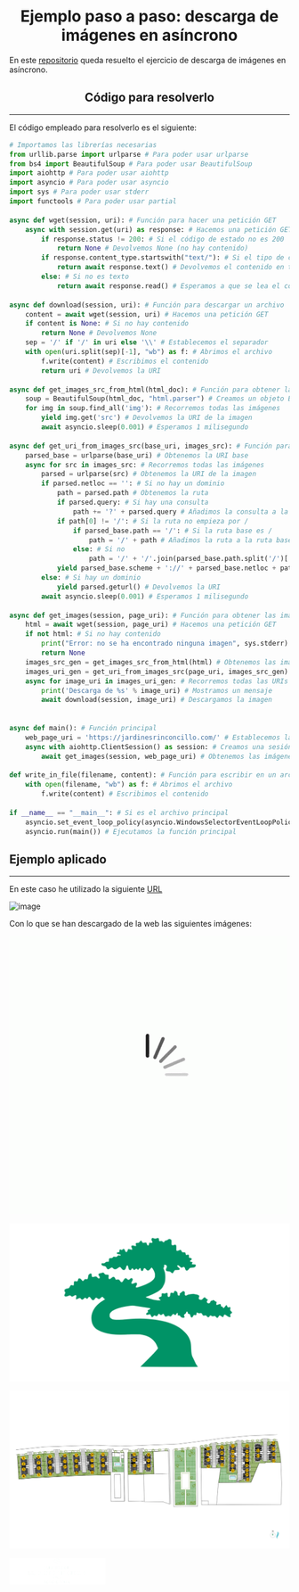 <h1 align = "center">Ejemplo paso a paso: descarga de imágenes en asíncrono</h1>

En este [repositorio](https://github.com/Diegodesantos1/Ejemplo_Paso_a_Paso) queda resuelto el ejercicio de descarga de imágenes en asíncrono.


<h2 align = "center">Código para resolverlo</h2>

***

El código empleado para resolverlo es el siguiente:

```python
# Importamos las librerías necesarias
from urllib.parse import urlparse # Para poder usar urlparse
from bs4 import BeautifulSoup # Para poder usar BeautifulSoup
import aiohttp # Para poder usar aiohttp
import asyncio # Para poder usar asyncio
import sys # Para poder usar stderr
import functools # Para poder usar partial

async def wget(session, uri): # Función para hacer una petición GET
    async with session.get(uri) as response: # Hacemos una petición GET
        if response.status != 200: # Si el código de estado no es 200
            return None # Devolvemos None (no hay contenido)
        if response.content_type.startswith("text/"): # Si el tipo de contenido es texto
            return await response.text() # Devolvemos el contenido en texto
        else: # Si no es texto
            return await response.read() # Esperamos a que se lea el contenido

async def download(session, uri): # Función para descargar un archivo
    content = await wget(session, uri) # Hacemos una petición GET
    if content is None: # Si no hay contenido
        return None # Devolvemos None
    sep = '/' if '/' in uri else '\\' # Establecemos el separador
    with open(uri.split(sep)[-1], "wb") as f: # Abrimos el archivo
        f.write(content) # Escribimos el contenido
        return uri # Devolvemos la URI

async def get_images_src_from_html(html_doc): # Función para obtener las imágenes de una página
    soup = BeautifulSoup(html_doc, "html.parser") # Creamos un objeto BeautifulSoup
    for img in soup.find_all('img'): # Recorremos todas las imágenes
        yield img.get('src') # Devolvemos la URI de la imagen
        await asyncio.sleep(0.001) # Esperamos 1 milisegundo

async def get_uri_from_images_src(base_uri, images_src): # Función para obtener las URIs de las imágenes
    parsed_base = urlparse(base_uri) # Obtenemos la URI base
    async for src in images_src: # Recorremos todas las imágenes
        parsed = urlparse(src) # Obtenemos la URI de la imagen
        if parsed.netloc == '': # Si no hay un dominio
            path = parsed.path # Obtenemos la ruta
            if parsed.query: # Si hay una consulta
                path += '?' + parsed.query # Añadimos la consulta a la ruta
            if path[0] != '/': # Si la ruta no empieza por /
                if parsed_base.path == '/': # Si la ruta base es /
                    path = '/' + path # Añadimos la ruta a la ruta base
                else: # Si no
                    path = '/' + '/'.join(parsed_base.path.split('/')[:-1]) + '/' + path # Añadimos la ruta a la ruta base
            yield parsed_base.scheme + '://' + parsed_base.netloc + path # Devolvemos la URI
        else: # Si hay un dominio
            yield parsed.geturl() # Devolvemos la URI
        await asyncio.sleep(0.001) # Esperamos 1 milisegundo

async def get_images(session, page_uri): # Función para obtener las imágenes de una página
    html = await wget(session, page_uri) # Hacemos una petición GET
    if not html: # Si no hay contenido
        print("Error: no se ha encontrado ninguna imagen", sys.stderr) # Mostramos un mensaje de error
        return None
    images_src_gen = get_images_src_from_html(html) # Obtenemos las imágenes
    images_uri_gen = get_uri_from_images_src(page_uri, images_src_gen) # Obtenemos las URIs de las imágenes
    async for image_uri in images_uri_gen: # Recorremos todas las URIs de las imágenes
        print('Descarga de %s' % image_uri) # Mostramos un mensaje
        await download(session, image_uri) # Descargamos la imagen


async def main(): # Función principal
    web_page_uri = 'https://jardinesrinconcillo.com/' # Establecemos la URI de la página
    async with aiohttp.ClientSession() as session: # Creamos una sesión
        await get_images(session, web_page_uri) # Obtenemos las imágenes

def write_in_file(filename, content): # Función para escribir en un archivo
    with open(filename, "wb") as f: # Abrimos el archivo
        f.write(content) # Escribimos el contenido

if __name__ == "__main__": # Si es el archivo principal
    asyncio.set_event_loop_policy(asyncio.WindowsSelectorEventLoopPolicy()) # Establecemos el bucle de eventos
    asyncio.run(main()) # Ejecutamos la función principal
```
<h2 aling="center">Ejemplo aplicado</h2>

***

En este caso he utilizado la siguiente [URL](http://jardinesrinconcillo.com/)

![image](https://user-images.githubusercontent.com/91721855/222587430-14efad6a-466f-446f-a1c8-a157ae7b412e.png)


Con lo que se han descargado de la web las siguientes imágenes:

![Gif](https://github.com/Diegodesantos1/Ejemplo_Paso_a_Paso/blob/main/loading.gif)

![Logo2](https://github.com/Diegodesantos1/Ejemplo_Paso_a_Paso/blob/main/logo_arbol_verde_v2.png)

![Plano](https://github.com/Diegodesantos1/Ejemplo_Paso_a_Paso/blob/main/plano.png)

![Logo](https://github.com/Diegodesantos1/Ejemplo_Paso_a_Paso/blob/main/logo.png)
